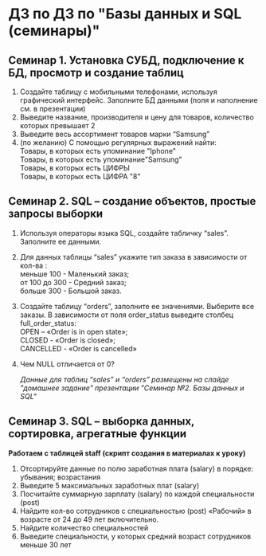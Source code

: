 # ДЗ по ДЗ по "Базы данных и SQL (семинары)"

## Семинар 1. Установка СУБД, подключение к БД, просмотр и создание таблиц 
1.	Создайте таблицу с мобильными телефонами, используя графический интерфейс. Заполните БД данными (поля и наполнение см. в презентации)
2.	Выведите название, производителя и цену для товаров, количество которых превышает 2
3.	Выведите весь ассортимент товаров марки “Samsung”
4.	(по желанию) С помощью регулярных выражений найти:  
Товары, в которых есть упоминание "Iphone"  
Товары, в которых есть упоминание"Samsung"  
Товары, в которых есть ЦИФРЫ  
Товары, в которых есть ЦИФРА "8"  

## Семинар 2. SQL – создание объектов, простые запросы выборки 
1.	Используя операторы языка SQL, создайте табличку “sales”. Заполните ее данными.
2.	Для данных таблицы “sales” укажите тип заказа в зависимости от кол-ва :  
меньше 100 - Маленький заказ;  
от 100 до 300 - Средний заказ;   
больше 300 - Большой заказ.
3.	Создайте таблицу “orders”, заполните ее значениями. Выберите все заказы. В зависимости от поля order_status выведите столбец full_order_status:   
OPEN – «Order is in open state»;   
CLOSED - «Order is closed»;   
CANCELLED - «Order is cancelled»  
4.	Чем NULL отличается от 0?  

    *Данные для таблиц “sales” и “orders” размещены на слайде "домашнее задание" презентации "Семинар №2. Базы данных и SQL"*

## Семинар 3. SQL – выборка данных, сортировка, агрегатные функции
**Работаем с таблицей staff (скрипт создания в материалах к уроку)**
1. Отсортируйте данные по полю заработная плата (salary) в порядке: убывания; возрастания
2. Выведите 5 максимальных заработных плат (salary)
3. Посчитайте суммарную зарплату (salary) по каждой специальности (роst)
4. Найдите кол-во сотрудников с специальностью (post) «Рабочий» в возрасте от 24 до 49 лет включительно.
5. Найдите количество специальностей
6. Выведите специальности, у которых средний возраст сотрудников меньше 30 лет

